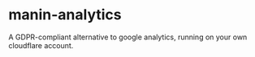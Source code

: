 # manin-analytics
A GDPR-compliant alternative to google analytics, running on your own cloudflare account.

